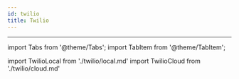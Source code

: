 ```yaml
---
id: twilio
title: Twilio
---
```


---

import Tabs from '@theme/Tabs';
import TabItem from '@theme/TabItem';

import TwilioLocal from './twilio/local.md'
import TwilioCloud from './twilio/cloud.md'

<Tabs>
  <TabItem value="community" label="Local deployment">
    <TwilioLocal/>
  </TabItem>
  <TabItem value="cloud" label="Botpress Cloud (beta)">
    <TwilioCloud/>
  </TabItem>
</Tabs>

